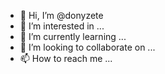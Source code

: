 - 👋 Hi, I’m @donyzete
- 👀 I’m interested in ...
- 🌱 I’m currently learning ...
- 💞️ I’m looking to collaborate on ...
- 📫 How to reach me ...

<!---
donyzete/donyzete is a ✨ special ✨ repository because its `README.md` (this file) appears on your GitHub profile.
You can click the Preview link to take a look at your changes.
--->
